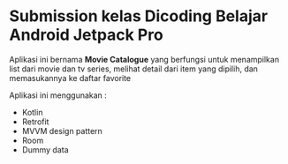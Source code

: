 # Submission kelas Dicoding Belajar Android Jetpack Pro

Aplikasi ini bernama **Movie Catalogue** yang berfungsi untuk menampilkan list dari movie dan tv series, melihat detail dari item yang dipilih, dan memasukannya ke daftar favorite

Aplikasi ini menggunakan :
- Kotlin
- Retrofit
- MVVM design pattern
- Room
- Dummy data
